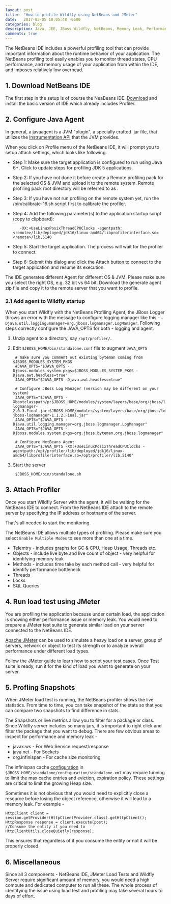 ```yaml
---
layout: post
title:  "How to profile Wildfly using NetBeans and JMeter"
date:   2017-05-05 10:05:48 -0500
categories: blog
description: Java, JEE, JBoss Wildfly, NetBeans, Memory Leak, Performance Issue, JMeter, Profiling 
comments: true
---
```

The NetBeans IDE includes a powerful profiling tool that can provide important information about the runtime behavior of your application. The NetBeans profiling tool easily enables you to monitor thread states, CPU performance, and memory usage of your application from within the IDE, and imposes relatively low overhead.

## 1. Download NetBeans IDE
The first step in the setup is of course the NeaBeans IDE.
[Download](https://netbeans.org/downloads/index.html) and install the basic version of IDE which already includes Profiler.

## 2. Configure Java Agent
In general, a javaagent is a JVM "plugin", a specially crafted .jar file, that utilizes the [Instrumentation API](https://docs.oracle.com/javase/8/docs/api/java/lang/instrument/package-summary.html) that the JVM provides.

When you click on Profile menu of the NetBeans IDE, it will prompt you to setup attach settings, which looks like following.

* Step 1: Make sure the target application is configured to run using Java 6+. Click to update steps for profiling JDK 5 applications.

* Step 2: If you have not done it before create a Remote profiling pack for the selected OS & JVM and upload it to the remote system. Remote profiling pack root directory will be referred to as <remote>.

* Step 3: If you have not run profiling on the remote system yet, run the <remote>/bin/calibrate-16.sh script first to calibrate the profiler.

* Step 4: Add the following parameter(s) to the application startup script (copy to clipboard):

         -XX:+UseLinuxPosixThreadCPUClocks -agentpath:<remote>/lib/deployed/jdk16/linux-amd64/libprofilerinterface.so=<remote>/lib,5140

* Step 5: Start the target application. The process will wait for the profiler to connect.

* Step 6: Submit this dialog and click the Attach button to connect to the target application and resume its execution.


The IDE generates different Agent for different OS & JVM. Please make sure you select the right OS, e.g. 32 bit vs 64 bit. Download the generate agent zip file and copy it to the remote server that you want to profile.


### 2.1 Add agent to Wildfly startup
When you start Wildfly with the NetBeans Profiling Agent, the JBoss Logger throws an error with the message to configure logging manager like this - `-Djava.util.logging.manager=org.jboss.logmanager.LogManager`. Following steps correctly configure the JAVA_OPTS for both - logging and agent.

1. Unzip agent to a directory, say `/opt/profiler/`.
2. Edit `$JBOSS_HOME/bin/standalone.conf` file to augment `JAVA_OPTS`

        # make sure you comment out existing byteman coming from $JBOSS_MODULES_SYSTEM_PKGS
        #JAVA_OPTS="$JAVA_OPTS -Djboss.modules.system.pkgs=$JBOSS_MODULES_SYSTEM_PKGS -Djava.awt.headless=true"
        JAVA_OPTS="$JAVA_OPTS -Djava.awt.headless=true"

        # Configure JBoss Log Manager (version may be different on your system)
        JAVA_OPTS="$JAVA_OPTS -Xbootclasspath/p:$JBOSS_HOME/modules/system/layers/base/org/jboss/logmanager/main/jboss-logmanager-2.0.3.Final.jar:$JBOSS_HOME/modules/system/layers/base/org/jboss/log4j/logmanager/main/log4j-jboss-logmanager-1.1.2.Final.jar"
        JAVA_OPTS="$JAVA_OPTS -Djava.util.logging.manager=org.jboss.logmanager.LogManager"
        JAVA_OPTS="$JAVA_OPTS -Djboss.modules.system.pkgs=org.jboss.byteman,org.jboss.logmanager"

        # Configure NetBeans Agent
        JAVA_OPTS="$JAVA_OPTS -XX:+UseLinuxPosixThreadCPUClocks -agentpath:/opt/profiler/lib/deployed/jdk16/linux-amd64/libprofilerinterface.so=/opt/profiler/lib,5140"

3. Start the server

        $JBOSS_HOME/bin/standalone.sh


## 3. Attach Profiler
Once you start Wildfly Server with the agent, it will be waiting for the NetBeans IDE to connect. From the
NetBeans IDE attach to the remote server by specifying the IP address or hostname of the server.

That's all needed to start the monitoring.

The NetBeans IDE allows multiple types of profiling. Please make sure you select `Enable Multiple Modes` to see more than one at a time.

* Telemtry - includes graphs for GC & CPU, Heap Usage, Threads etc.
* Objects - include live byte and live count of object - very helpful for identifying memory leak
* Methods - includes time take by each method call - very helpful for identify performance bottleneck
* Threads
* Locks
* SQL Queries


## 4. Run load test using JMeter
You are profiling the application because under certain load, the application is showing either performance issue or memory leak. You would need to prepare a JMeter test suite to generate similar load on your server connected to the NetBeans IDE.

[Apache JMeter](http://jmeter.apache.org/) can be used to simulate a heavy load on a server, group of servers, network or object to test its strength or to analyze overall performance under different load types.

Follow the JMeter guide to learn how to script your test cases. Once Test suite is ready, run it for the kind of load you want to generate on your server.

## 5. Profling Snapshots
When JMeter load test is running, the NetBeans profiler shows the live statistics. From time to time, you can take snapshot of the stats so that you can compare two snapshots to find difference in stats.

The Snapshots or live metrics allow you to filter for a package or class. Since Wildfly server includes so many jars, it is important to right click and filter the package that you want to debug. There are few obvious areas to inspect for performance and memory leak -

 * javax.ws - For Web Service request/response
 * java.net - For Sockets
 * org.infinispan - For cache size monitoring

The infinispan cache [configuration](https://docs.jboss.org/author/display/WFLY10/Infinispan+Subsystem) in `$JBOSS_HOME/standalone/configuration/standalone.xml` may require tunning to limit the max cache entries and eviction, expiration policy. These settings are critical to limit the growing Heap size.

Sometimes it is not obvious that you would need to explicitly close a resource before losing the object reference, otherwise it will lead to a memory leak. For example -

    HttpClient client = session.getProvider(HttpClientProvider.class).getHttpClient();
    HttpResponse response = client.execute(post);
    //Consume the entity if you need to
    HttpClientUtils.closeQuietly(response);

This ensures that regardless of if you consume the entity or not it will be properly closed.

## 6. Miscellaneous
Since all 3 components - NetBeans IDE, JMeter Load Tests and Wildfly Server require significant amount of memory, you would need a high compute and dedicated computer to run all these. The whole process of identifying the issue using load test and profiling may take several hours to days of effort.

